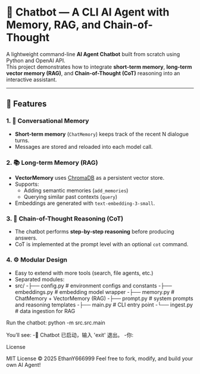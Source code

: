 # 🤖 Chatbot — A CLI AI Agent with Memory, RAG, and Chain-of-Thought

A lightweight command-line **AI Agent Chatbot** built from scratch using Python and OpenAI API.  
This project demonstrates how to integrate **short-term memory**, **long-term vector memory (RAG)**, and **Chain-of-Thought (CoT)** reasoning into an interactive assistant.

---

## 🧠 Features

### 1. 🔁 Conversational Memory
- **Short-term memory** (`ChatMemory`) keeps track of the recent N dialogue turns.  
- Messages are stored and reloaded into each model call.

### 2. 📚 Long-term Memory (RAG)
- **VectorMemory** uses [ChromaDB](https://docs.trychroma.com/) as a persistent vector store.  
- Supports:
  - Adding semantic memories (`add_memories`)
  - Querying similar past contexts (`query`)
- Embeddings are generated with `text-embedding-3-small`.

### 3. 🧩 Chain-of-Thought Reasoning (CoT)
- The chatbot performs **step-by-step reasoning** before producing answers.  
- CoT is implemented at the prompt level with an optional `cot` command.

### 4. ⚙️ Modular Design
- Easy to extend with more tools (search, file agents, etc.)
- Separated modules:
- src/
-├── config.py # environment configs and constants
-├── embeddings.py # embedding model wrapper
-├── memory.py # ChatMemory + VectorMemory (RAG)
-├── prompt.py # system prompts and reasoning templates
-├── main.py # CLI entry point
-└── ingest.py # data ingestion for RAG

Run the chatbot:
python -m src.src.main

You’ll see:
-🤖 Chatbot 已启动，输入 'exit' 退出。
-你:

License

MIT License © 2025 EthanY666999
Feel free to fork, modify, and build your own AI Agent!
